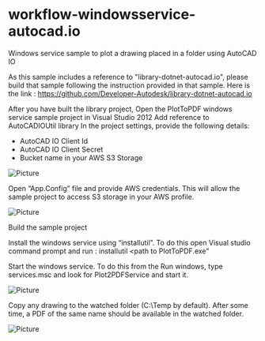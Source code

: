 workflow-windowsservice-autocad.io
==================================

Windows service sample to plot a drawing placed in a folder using AutoCAD IO

As this sample includes a reference to "library-dotnet-autocad.io", please build
that sample following the instruction provided in that sample. Here is the link :
https://github.com/Developer-Autodesk/library-dotnet-autocad.io

After you have built the library project, 
Open the PlotToPDF windows service sample project in Visual Studio 2012
Add reference to AutoCADIOUtil library
In the project settings, provide the following details:
-	AutoCAD IO Client Id
-	AutoCAD IO Client Secret
-	Bucket name in your AWS S3 Storage
 
![Picture](https://github.com/Developer-Autodesk/workflow-windowsservice-autocad.io/blob/master/assets/1.PNG)
 
Open “App.Config” file and provide AWS credentials. This will allow the sample project to access S3 storage in your AWS profile.
 
![Picture](https://github.com/Developer-Autodesk/workflow-windowsservice-autocad.io/blob/master/assets/2.png)
 
Build the sample project

Install the windows service using “installutil”. 
To do this open Visual studio command prompt and run : installutil <path to PlotToPDF.exe”

Start the windows service. To do this from the Run windows, type services.msc and look for Plot2PDFService and start it.

![Picture](https://github.com/Developer-Autodesk/workflow-windowsservice-autocad.io/blob/master/assets/3.png)

Copy any drawing to the watched folder (C:\Temp by default). 
After some time, a PDF of the same name should be available in the watched folder.

![Picture](https://github.com/Developer-Autodesk/workflow-windowsservice-autocad.io/blob/master/assets/4.PNG)
